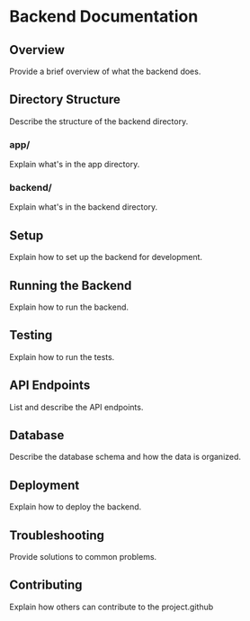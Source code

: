 # Backend Documentation

## Overview
Provide a brief overview of what the backend does.

## Directory Structure
Describe the structure of the backend directory.

### app/
Explain what's in the app directory.

### backend/
Explain what's in the backend directory.

## Setup
Explain how to set up the backend for development.

## Running the Backend
Explain how to run the backend.

## Testing
Explain how to run the tests.

## API Endpoints
List and describe the API endpoints.

## Database
Describe the database schema and how the data is organized.

## Deployment
Explain how to deploy the backend.

## Troubleshooting
Provide solutions to common problems.

## Contributing
Explain how others can contribute to the project.github